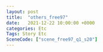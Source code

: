 ```yaml
---
layout: post
title:  "others_free97"
date:   2021-12-22 10:00:00 +0000
categories: Etc
Tags: Story Etc
SceneCode: ["scene_free97_q1_s20"]
---
```

